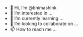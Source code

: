 - 👋 Hi, I’m @bhimashink
- 👀 I’m interested in ...
- 🌱 I’m currently learning ...
- 💞️ I’m looking to collaborate on ...
- 📫 How to reach me ...

<!---
bhimashink/bhimashink is a ✨ special ✨ repository because its `README.md` (this file) appears on your GitHub profile.
You can click the Preview link to take a look at your changes.
--->
